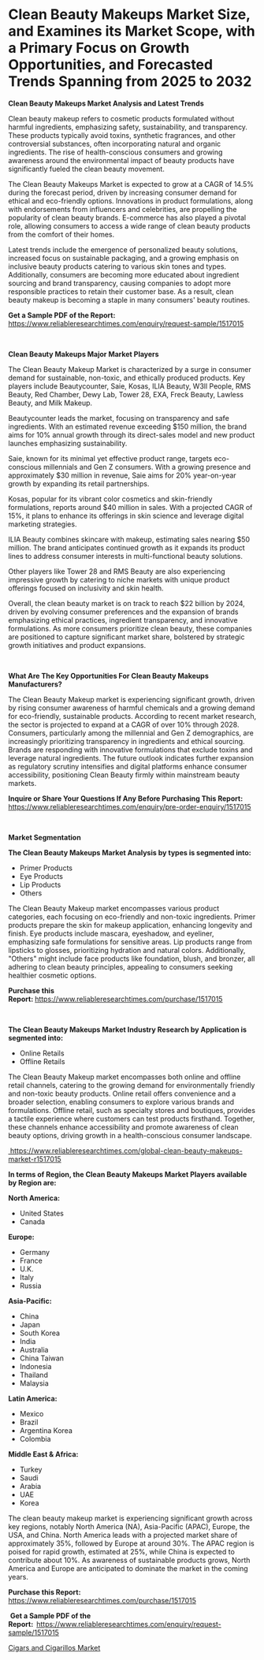 <p><h1>Clean Beauty Makeups Market Size, and Examines its Market Scope, with a Primary Focus on Growth Opportunities, and Forecasted Trends Spanning from 2025 to 2032</h1></p><p><strong>Clean Beauty Makeups Market Analysis and Latest Trends</strong></p>
<p><p>Clean beauty makeup refers to cosmetic products formulated without harmful ingredients, emphasizing safety, sustainability, and transparency. These products typically avoid toxins, synthetic fragrances, and other controversial substances, often incorporating natural and organic ingredients. The rise of health-conscious consumers and growing awareness around the environmental impact of beauty products have significantly fueled the clean beauty movement.</p><p>The Clean Beauty Makeups Market is expected to grow at a CAGR of 14.5% during the forecast period, driven by increasing consumer demand for ethical and eco-friendly options. Innovations in product formulations, along with endorsements from influencers and celebrities, are propelling the popularity of clean beauty brands. E-commerce has also played a pivotal role, allowing consumers to access a wide range of clean beauty products from the comfort of their homes.</p><p>Latest trends include the emergence of personalized beauty solutions, increased focus on sustainable packaging, and a growing emphasis on inclusive beauty products catering to various skin tones and types. Additionally, consumers are becoming more educated about ingredient sourcing and brand transparency, causing companies to adopt more responsible practices to retain their customer base. As a result, clean beauty makeup is becoming a staple in many consumers' beauty routines.</p></p>
<p><strong>Get a Sample PDF of the Report:&nbsp;</strong> <a href="https://www.reliableresearchtimes.com/enquiry/request-sample/1517015?utm_campaign=2240&utm_medium=2&utm_source=Github&utm_content=ia&utm_term=10022025&utm_id=clean-beauty-makeups">https://www.reliableresearchtimes.com/enquiry/request-sample/1517015</a></p>
<p>&nbsp;</p>
<p><strong>Clean Beauty Makeups Major Market Players</strong></p>
<p><p>The Clean Beauty Makeup Market is characterized by a surge in consumer demand for sustainable, non-toxic, and ethically produced products. Key players include Beautycounter, Saie, Kosas, ILIA Beauty, W3ll People, RMS Beauty, Red Chamber, Dewy Lab, Tower 28, EXA, Freck Beauty, Lawless Beauty, and Milk Makeup.</p><p>Beautycounter leads the market, focusing on transparency and safe ingredients. With an estimated revenue exceeding $150 million, the brand aims for 10% annual growth through its direct-sales model and new product launches emphasizing sustainability.</p><p>Saie, known for its minimal yet effective product range, targets eco-conscious millennials and Gen Z consumers. With a growing presence and approximately $30 million in revenue, Saie aims for 20% year-on-year growth by expanding its retail partnerships.</p><p>Kosas, popular for its vibrant color cosmetics and skin-friendly formulations, reports around $40 million in sales. With a projected CAGR of 15%, it plans to enhance its offerings in skin science and leverage digital marketing strategies.</p><p>ILIA Beauty combines skincare with makeup, estimating sales nearing $50 million. The brand anticipates continued growth as it expands its product lines to address consumer interests in multi-functional beauty solutions.</p><p>Other players like Tower 28 and RMS Beauty are also experiencing impressive growth by catering to niche markets with unique product offerings focused on inclusivity and skin health.</p><p>Overall, the clean beauty market is on track to reach $22 billion by 2024, driven by evolving consumer preferences and the expansion of brands emphasizing ethical practices, ingredient transparency, and innovative formulations. As more consumers prioritize clean beauty, these companies are positioned to capture significant market share, bolstered by strategic growth initiatives and product expansions.</p></p>
<p>&nbsp;</p>
<p><strong>What Are The Key Opportunities For Clean Beauty Makeups Manufacturers?</strong></p>
<p><p>The Clean Beauty Makeup market is experiencing significant growth, driven by rising consumer awareness of harmful chemicals and a growing demand for eco-friendly, sustainable products. According to recent market research, the sector is projected to expand at a CAGR of over 10% through 2028. Consumers, particularly among the millennial and Gen Z demographics, are increasingly prioritizing transparency in ingredients and ethical sourcing. Brands are responding with innovative formulations that exclude toxins and leverage natural ingredients. The future outlook indicates further expansion as regulatory scrutiny intensifies and digital platforms enhance consumer accessibility, positioning Clean Beauty firmly within mainstream beauty markets.</p></p>
<p><strong>Inquire or Share Your Questions If Any Before Purchasing This Report:</strong> <a href="https://www.reliableresearchtimes.com/enquiry/pre-order-enquiry/1517015?utm_campaign=2240&utm_medium=2&utm_source=Github&utm_content=ia&utm_term=10022025&utm_id=clean-beauty-makeups">https://www.reliableresearchtimes.com/enquiry/pre-order-enquiry/1517015</a></p>
<p>&nbsp;</p>
<p><strong>Market Segmentation</strong></p>
<p><strong>The Clean Beauty Makeups Market Analysis by types is segmented into:</strong></p>
<p><ul><li>Primer Products</li><li>Eye Products</li><li>Lip Products</li><li>Others</li></ul></p>
<p><p>The Clean Beauty Makeup market encompasses various product categories, each focusing on eco-friendly and non-toxic ingredients. Primer products prepare the skin for makeup application, enhancing longevity and finish. Eye products include mascara, eyeshadow, and eyeliner, emphasizing safe formulations for sensitive areas. Lip products range from lipsticks to glosses, prioritizing hydration and natural colors. Additionally, "Others" might include face products like foundation, blush, and bronzer, all adhering to clean beauty principles, appealing to consumers seeking healthier cosmetic options.</p></p>
<p><strong>Purchase this Report:&nbsp;</strong><a href="https://www.reliableresearchtimes.com/purchase/1517015?utm_campaign=2240&utm_medium=2&utm_source=Github&utm_content=ia&utm_term=10022025&utm_id=clean-beauty-makeups">https://www.reliableresearchtimes.com/purchase/1517015</a></p>
<p>&nbsp;</p>
<p><strong>The Clean Beauty Makeups Market Industry Research by Application is segmented into:</strong></p>
<p><ul><li>Online Retails</li><li>Offline Retails</li></ul></p>
<p><p>The Clean Beauty Makeup market encompasses both online and offline retail channels, catering to the growing demand for environmentally friendly and non-toxic beauty products. Online retail offers convenience and a broader selection, enabling consumers to explore various brands and formulations. Offline retail, such as specialty stores and boutiques, provides a tactile experience where customers can test products firsthand. Together, these channels enhance accessibility and promote awareness of clean beauty options, driving growth in a health-conscious consumer landscape.</p></p>
<p><a href="https://www.reliableresearchtimes.com/global-clean-beauty-makeups-market-r1517015?utm_campaign=2240&utm_medium=2&utm_source=Github&utm_content=ia&utm_term=10022025&utm_id=clean-beauty-makeups">&nbsp;https://www.reliableresearchtimes.com/global-clean-beauty-makeups-market-r1517015</a></p>
<p><strong>In terms of Region, the Clean Beauty Makeups Market Players available by Region are:</strong></p>
<p>
    <p> <strong> North America: </strong>
        <ul>
            <li>United States</li>
            <li>Canada</li>
        </ul>
        </p> 
    <p> <strong> Europe: </strong>
        <ul>
            <li>Germany</li>
            <li>France</li>
            <li>U.K.</li>
            <li>Italy</li>
            <li>Russia</li>
        </ul>
        </p> 
    <p> <strong> Asia-Pacific: </strong>
        <ul>
            <li>China</li>
            <li>Japan</li>
            <li>South Korea</li>
            <li>India</li>
            <li>Australia</li>
            <li>China Taiwan</li>
            <li>Indonesia</li>
            <li>Thailand</li>
            <li>Malaysia</li>
        </ul>
        </p> 
    <p> <strong> Latin America: </strong>
        <ul>
            <li>Mexico</li>
            <li>Brazil</li>
            <li>Argentina Korea</li>
            <li>Colombia</li>
        </ul>
        </p> 
    <p> <strong> Middle East & Africa: </strong>
        <ul>
            <li>Turkey</li>
            <li>Saudi</li>
            <li>Arabia</li>
            <li>UAE</li>
            <li>Korea</li>
        </ul>
    </p>
    </p>
<p><p>The clean beauty makeup market is experiencing significant growth across key regions, notably North America (NA), Asia-Pacific (APAC), Europe, the USA, and China. North America leads with a projected market share of approximately 35%, followed by Europe at around 30%. The APAC region is poised for rapid growth, estimated at 25%, while China is expected to contribute about 10%. As awareness of sustainable products grows, North America and Europe are anticipated to dominate the market in the coming years.</p></p>
<p><strong>Purchase this Report: </strong><a href="https://www.reliableresearchtimes.com/purchase/1517015?utm_campaign=2240&utm_medium=2&utm_source=Github&utm_content=ia&utm_term=10022025&utm_id=clean-beauty-makeups">https://www.reliableresearchtimes.com/purchase/1517015</a></p>
<p>&nbsp;<strong>Get a Sample PDF of the Report:&nbsp;&nbsp;</strong><a href="https://www.reliableresearchtimes.com/enquiry/request-sample/1517015?utm_campaign=2240&utm_medium=2&utm_source=Github&utm_content=ia&utm_term=10022025&utm_id=clean-beauty-makeups">https://www.reliableresearchtimes.com/enquiry/request-sample/1517015</a></p>
<p><strong></strong></p>
<p><p><a href="https://github.com/stillsfloria19981/Market-Research-Report-List-1/blob/main/cigars-and-cigarillos-market.md?utm_campaign=2240&utm_medium=2&utm_source=Github&utm_content=ia&utm_term=10022025&utm_id=clean-beauty-makeups">Cigars and Cigarillos Market</a></p></p>
